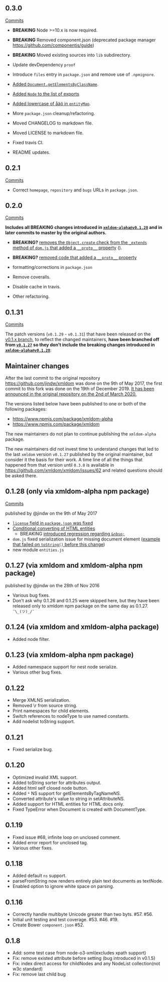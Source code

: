 ## 0.3.0

[Commits](https://github.com/xmldom/xmldom/compare/0.2.1...0.3.0)

- **BREAKING** Node >=10.x is now required.
- **BREAKING** Removed component.json (deprecated package manager https://github.com/componentjs/guide)
- **BREAKING** Moved existing sources into `lib` subdirectory.
- Update devDependency `proof`
- Introduce `files` entry in `package.json` and remove use of `.npmignore`.

- [Added `Document.getElementsByClassName`](https://github.com/xmldom/xmldom/issues/24).
- [Added `Node` to the list of exports](https://github.com/xmldom/xmldom/pull/27)
- [Added lowercase of åäö in `entityMap`](https://github.com/xmldom/xmldom/pull/23).
- More `package.json` cleanup/refactoring.
- Moved CHANGELOG to markdown file.
- Moved LICENSE to markdown file.
- Fixed travis CI.
- README updates.

## 0.2.1

[Commits](https://github.com/xmldom/xmldom/compare/0.2.0...0.2.1)

- Correct `homepage`, `repository` and `bugs` URLs in `package.json`.

## 0.2.0

[Commits](https://github.com/xmldom/xmldom/compare/v0.1.27...0.2.0)

**Includes all BREAKING changes introduced in [`xmldom-alpha@v0.1.28`](#0128-only-via-xmldom-alpha-npm-package) and in later commits to master by the original authors.**

- **BREAKING?** [removes the `Object.create` check from the `_extends` method of `dom.js` that added a `__proto__` property](https://github.com/xmldom/xmldom/commit/0be2ae910a8a22c9ec2cac042e04de4c04317d2a#diff-7d1c5d97786fdf9af5446a241d0b6d56L19-L22) ().
- **BREAKING?** [removed code that added a `__proto__` property](https://github.com/xmldom/xmldom/commit/366159a76a181ce9a0d83f5dc48205686cfaf9cc)

- formatting/corrections in `package.json`
- Remove coveralls.
- Disable cache in travis.
- Other refactoring.

## 0.1.31

[Commits](https://github.com/xmldom/xmldom/compare/v0.1.27...v0.1.31)

The patch versions (`v0.1.29` - `v0.1.31`) that have been released on the [v0.1.x branch](https://github.com/xmldom/xmldom/tree/0.1.x), to reflect the changed maintainers, **have been branched off from [`v0.1.27`](#0127-via-xmldom-and-xmldom-alpha-npm-package) so they don't include the breaking changes introduced in [`xmldom-alpha@v0.1.28`](#0128-only-via-xmldom-alpha-npm-package)**:

## Maintainer changes

After the last commit to the original repository <https://github.com/jindw/xmldom> was done on the 9th of May 2017, the first commit to this fork was done on the 19th of December 2019. [It has been announced in the original repository on the 2nd of March 2020.](https://github.com/jindw/xmldom/issues/259)

The versions listed below have been published to one or both of the following packages:
- <https://www.npmjs.com/package/xmldom-alpha>
- <https://www.npmjs.com/package/xmldom>

The new maintainers do not plan to continue publishing the `xmldom-alpha` package.

The new maintainers did not invest time to understand changes that led to the last `xmldom` version `v0.1.27` published by the original maintainer, but consider it the basis for their work.
A time line of all the things that happened from that version until `0.3.0` is available in <https://github.com/xmldom/xmldom/issues/62> and related questions should be asked there.

## 0.1.28 (only via xmldom-alpha npm package)

[Commits](https://github.com/xmldom/xmldom/compare/v0.1.27...xmldom-alpha@v0.1.28)

published by @jindw on the 9th of May 2017 

- [`license` field in `package.json` was fixed](https://github.com/jindw/xmldom/pull/178)
- [Conditional converting of HTML entities](https://github.com/jindw/xmldom/pull/80)
  - BREAKING [introduced regression regarding `&nbsp;`](https://github.com/xmldom/xmldom/issues/57) 
- `dom.js` fixed serialization issue for missing document element ([example that failed on `toString()` before this change](https://github.com/xmldom/xmldom/blob/a58dcf7a265522e80ce520fe3be0cddb1b976f6f/test/parse/unclosedcomment.js#L10-L11))
- new module `entities.js`

## 0.1.27 (via xmldom and xmldom-alpha npm package)

published by @jindw on the 28th of Nov 2016

- Various bug fixes.
- Don't ask why 0.1.26 and 0.1.25 were skipped here, but they have been released only to xmldom npm package on the same day as 0.1.27. `¯\_(ツ)_/¯`

## 0.1.24 (via xmldom and xmldom-alpha package)

- Added node filter.

## 0.1.23 (via xmldom-alpha npm package)

- Added namespace support for nest node serialize.
- Various other bug fixes.

## 0.1.22

- Merge XMLNS serialization.
- Removed \r from source string.
- Print namespaces for child elements.
- Switch references to nodeType to use named constants.
- Add nodelist toString support.

## 0.1.21

- Fixed serialize bug.

## 0.1.20

- Optimized invalid XML support.
- Added toString sorter for attributes output.
- Added html self closed node button.
- Added `*` NS support for getElementsByTagNameNS.
- Converted attribute's value to string in setAttributeNS.
- Added support for HTML entities for HTML docs only.
- Fixed TypeError when Document is created with DocumentType.

## 0.1.19

- Fixed issue #68, infinite loop on unclosed comment.
- Added error report for unclosed tag.
- Various other fixes.

## 0.1.18

- Added default `ns` support.
- parseFromString now renders entirely plain text documents as textNode.
- Enabled option to ignore white space on parsing.

## 0.1.16

- Correctly handle multibyte Unicode greater than two byts. #57. #56.
- Initial unit testing and test coverage. #53. #46. #19.
- Create Bower `component.json` #52.

## 0.1.8

- Add: some test case from node-o3-xml(excludes xpath support)
- Fix: remove existed attribute before setting  (bug introduced in v0.1.5)
- Fix: index direct access for childNodes and any NodeList collection(not w3c standard)
- Fix: remove last child bug
